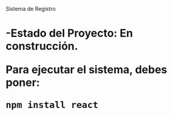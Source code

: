 <hi> Sistema de Registro<h1>

-Estado del Proyecto: En construcción.

Para ejecutar el sistema, debes poner:

```npm install react```
